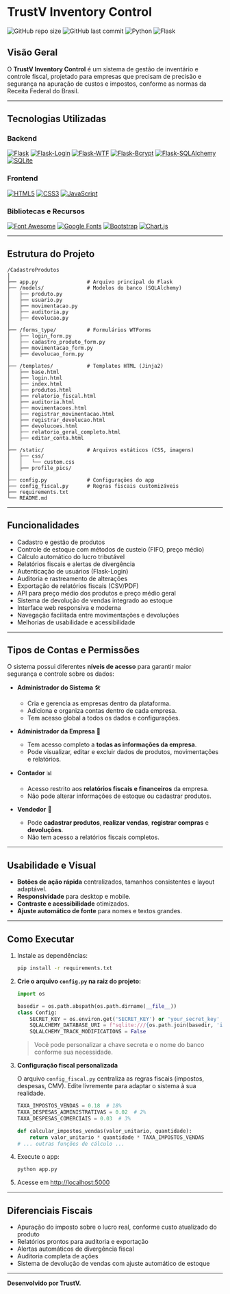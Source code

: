 
# TrustV Inventory Control

![GitHub repo size](https://img.shields.io/github/repo-size/pedro-zucchi90/TrustV-Inventory-Control?style=flat-square)
![GitHub last commit](https://img.shields.io/github/last-commit/pedro-zucchi90/TrustV-Inventory-Control?style=flat-square)
![Python](https://img.shields.io/badge/Python-3.11%2B-blue?style=flat-square&logo=python)
![Flask](https://img.shields.io/badge/Flask-%23000?style=flat-square&logo=flask)

## Visão Geral
O **TrustV Inventory Control** é um sistema de gestão de inventário e controle fiscal, projetado para empresas que precisam de precisão e segurança na apuração de custos e impostos, conforme as normas da Receita Federal do Brasil.

---

## Tecnologias Utilizadas

### Backend
[![Flask](https://img.shields.io/badge/Flask-%23000?style=for-the-badge&logo=flask)](https://flask.palletsprojects.com/)
[![Flask-Login](https://img.shields.io/badge/Flask_Login-%23000?style=for-the-badge&logo=flask)](https://flask-login.readthedocs.io/)
[![Flask-WTF](https://img.shields.io/badge/Flask_WTF-%23000?style=for-the-badge&logo=flask)](https://flask-wtf.readthedocs.io/)
[![Flask-Bcrypt](https://img.shields.io/badge/Flask_Bcrypt-%232C3E50?style=for-the-badge&logo=python&logoColor=white)](https://flask-bcrypt.readthedocs.io/)
[![Flask-SQLAlchemy](https://img.shields.io/badge/SQLAlchemy-%23C68639?style=for-the-badge&logo=python&logoColor=white)](https://flask-sqlalchemy.palletsprojects.com/)
[![SQLite](https://img.shields.io/badge/SQLite-%2307405e?style=for-the-badge&logo=sqlite&logoColor=white)](https://www.sqlite.org/index.html)

### Frontend
[![HTML5](https://img.shields.io/badge/HTML5-%23E34F26?style=for-the-badge&logo=html5&logoColor=white)](https://developer.mozilla.org/pt-BR/docs/Web/HTML)
[![CSS3](https://img.shields.io/badge/CSS3-%231572B6?style=for-the-badge&logo=css3&logoColor=white)](https://developer.mozilla.org/pt-BR/docs/Web/CSS)
[![JavaScript](https://img.shields.io/badge/JavaScript-%23F7DF1E?style=for-the-badge&logo=javascript&logoColor=black)](https://developer.mozilla.org/pt-BR/docs/Web/JavaScript)

### Bibliotecas e Recursos
[![Font Awesome](https://img.shields.io/badge/Font_Awesome-%23339AF0?style=for-the-badge&logo=fontawesome&logoColor=white)](https://fontawesome.com/)
[![Google Fonts](https://img.shields.io/badge/Google_Fonts-%234285F4?style=for-the-badge&logo=google&logoColor=white)](https://fonts.google.com/)
[![Bootstrap](https://img.shields.io/badge/Bootstrap-%237952B3?style=for-the-badge&logo=bootstrap&logoColor=white)](https://getbootstrap.com/)
[![Chart.js](https://img.shields.io/badge/Chart.js-%23FF6384?style=for-the-badge&logo=chartdotjs&logoColor=white)](https://www.chartjs.org/)

---

## Estrutura do Projeto

```text
/CadastroProdutos
│
├── app.py                # Arquivo principal do Flask
├── /models/              # Modelos do banco (SQLAlchemy)
│   ├── produto.py
│   ├── usuario.py
│   ├── movimentacao.py
│   ├── auditoria.py
│   ├── devolucao.py
│
├── /forms_type/          # Formulários WTForms
│   ├── login_form.py
│   ├── cadastro_produto_form.py
│   ├── movimentacao_form.py
│   ├── devolucao_form.py
│
├── /templates/           # Templates HTML (Jinja2)
│   ├── base.html
│   ├── login.html
│   ├── index.html
│   ├── produtos.html
│   ├── relatorio_fiscal.html
│   ├── auditoria.html
│   ├── movimentacoes.html
│   ├── registrar_movimentacao.html
│   ├── registrar_devolucao.html
│   ├── devolucoes.html
│   ├── relatorio_geral_completo.html
│   ├── editar_conta.html
│
├── /static/              # Arquivos estáticos (CSS, imagens)
│   ├── css/
│   │   └── custom.css
│   ├── profile_pics/
│
├── config.py             # Configurações do app
├── config_fiscal.py      # Regras fiscais customizáveis
├── requirements.txt
└── README.md
````

---

## Funcionalidades

* Cadastro e gestão de produtos
* Controle de estoque com métodos de custeio (FIFO, preço médio)
* Cálculo automático do lucro tributável
* Relatórios fiscais e alertas de divergência
* Autenticação de usuários (Flask-Login)
* Auditoria e rastreamento de alterações
* Exportação de relatórios fiscais (CSV/PDF)
* API para preço médio dos produtos e preço médio geral
* Sistema de devolução de vendas integrado ao estoque
* Interface web responsiva e moderna
* Navegação facilitada entre movimentações e devoluções
* Melhorias de usabilidade e acessibilidade

---

## Tipos de Contas e Permissões

O sistema possui diferentes **níveis de acesso** para garantir maior segurança e controle sobre os dados:

* **Administrador do Sistema** 🛠️

  * Cria e gerencia as empresas dentro da plataforma.
  * Adiciona e organiza contas dentro de cada empresa.
  * Tem acesso global a todos os dados e configurações.

* **Administrador da Empresa** 📂

  * Tem acesso completo a **todas as informações da empresa**.
  * Pode visualizar, editar e excluir dados de produtos, movimentações e relatórios.

* **Contador** 📊

  * Acesso restrito aos **relatórios fiscais e financeiros** da empresa.
  * Não pode alterar informações de estoque ou cadastrar produtos.

* **Vendedor** 🛒

  * Pode **cadastrar produtos**, **realizar vendas**, **registrar compras** e **devoluções**.
  * Não tem acesso a relatórios fiscais completos.

---

## Usabilidade e Visual

* **Botões de ação rápida** centralizados, tamanhos consistentes e layout adaptável.
* **Responsividade** para desktop e mobile.
* **Contraste e acessibilidade** otimizados.
* **Ajuste automático de fonte** para nomes e textos grandes.

---

## Como Executar

1. Instale as dependências:

   ```bash
   pip install -r requirements.txt
   ```

2. **Crie o arquivo `config.py` na raiz do projeto:**

   ```python
   import os

   basedir = os.path.abspath(os.path.dirname(__file__))
   class Config:
       SECRET_KEY = os.environ.get('SECRET_KEY') or 'your_secret_key'
       SQLALCHEMY_DATABASE_URI = f"sqlite:///{os.path.join(basedir, 'instance', 'database.db')}"
       SQLALCHEMY_TRACK_MODIFICATIONS = False
   ```

   > Você pode personalizar a chave secreta e o nome do banco conforme sua necessidade.

3. **Configuração fiscal personalizada**

   O arquivo `config_fiscal.py` centraliza as regras fiscais (impostos, despesas, CMV).
   Edite livremente para adaptar o sistema à sua realidade.

   ```python
   TAXA_IMPOSTOS_VENDAS = 0.18  # 18%
   TAXA_DESPESAS_ADMINISTRATIVAS = 0.02  # 2%
   TAXA_DESPESAS_COMERCIAIS = 0.03  # 3%

   def calcular_impostos_vendas(valor_unitario, quantidade):
       return valor_unitario * quantidade * TAXA_IMPOSTOS_VENDAS
   # ... outras funções de cálculo ...
   ```

4. Execute o app:

   ```bash
   python app.py
   ```

5. Acesse em [http://localhost:5000](http://localhost:5000)

---

## Diferenciais Fiscais

* Apuração do imposto sobre o lucro real, conforme custo atualizado do produto
* Relatórios prontos para auditoria e exportação
* Alertas automáticos de divergência fiscal
* Auditoria completa de ações
* Sistema de devolução de vendas com ajuste automático de estoque

---

**Desenvolvido por TrustV.**


